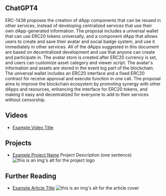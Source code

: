 ## ChatGPT4

ERC-1438 proposes the creation of dApp components that can be reused in other services, instead of developing centralized services that use their own dApp-generated information. The proposal includes a universal wallet that can use ERC20 tokens universally, and a component dApp that allows users to create and save their avatar and social badge system, and use it immediately in other services. All of the dApps suggested in this document are based on decentralized development and use that anyone can create and participate in. The avatar store is created after ERC20 currency is set, and users can customize asset category and viewer script. The avatar's information and assets are stored in the event log part of the blockchain. The universal wallet includes an ERC20 interface and a fixed ERC20 contract for receive approval and execute function in one call. The proposal aims to improve the blockchain ecosystem by promoting synergy with other dApps and resources, enhancing the interface for ERC20 tokens, and making it easy and decentralized for everyone to add to their services without censorship.

## Videos

- [Example Video Title](https://www.youtube.com/watch?v=TDGq4aeevgY)

## Projects

- [Example Project Name](https://xxxx.xxx/xxxxx) Project Description (one sentence) ![this is an img's alt for the project logo](https://xxxx.xxx/project-logo.xxx)

## Further Reading

- [Example Article Title](https://xxxx.xxx/xxxxx) ![this is an img's alt for the article cover](https://xxxx.xxx/article-cover.xxx)
